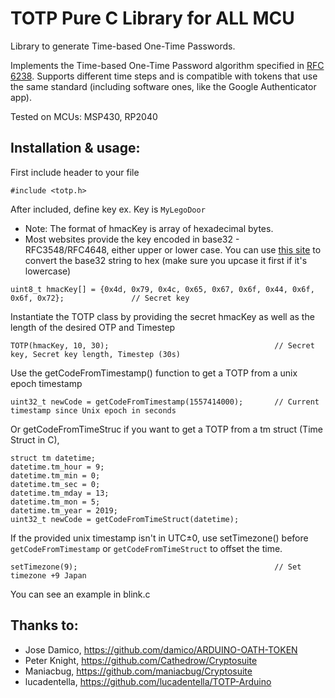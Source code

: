 TOTP Pure C Library for ALL MCU
====================

Library to generate Time-based One-Time Passwords.

Implements the Time-based One-Time Password algorithm specified in [RFC 6238](https://tools.ietf.org/html/rfc6238). 
Supports different time steps and is compatible with tokens that use the same standard (including software ones, like the Google Authenticator app).

Tested on MCUs: MSP430, RP2040

Installation & usage:
--------------------
First include header to your file
```
#include <totp.h>
```
After included, define key ex. Key is ```MyLegoDoor```
- Note: The format of hmacKey is array of hexadecimal bytes.
- Most websites provide the key encoded in base32 - RFC3548/RFC4648, either upper or lower case. You can use [this site](https://cryptii.com/pipes/base32-to-hex) to convert the base32 string to hex (make sure you upcase it first if it's lowercase)

```
uint8_t hmacKey[] = {0x4d, 0x79, 0x4c, 0x65, 0x67, 0x6f, 0x44, 0x6f, 0x6f, 0x72};               // Secret key
```
Instantiate the TOTP class by providing the secret hmacKey as well as the length of the desired OTP and Timestep
```
TOTP(hmacKey, 10, 30);                                     // Secret key, Secret key length, Timestep (30s)
```
Use the getCodeFromTimestamp() function to get a TOTP from a unix epoch timestamp
```
uint32_t newCode = getCodeFromTimestamp(1557414000);       // Current timestamp since Unix epoch in seconds
```
Or getCodeFromTimeStruc if you want to get a TOTP from a tm struct (Time Struct in C), 
```
struct tm datetime;
datetime.tm_hour = 9;
datetime.tm_min = 0;
datetime.tm_sec = 0;
datetime.tm_mday = 13;
datetime.tm_mon = 5;
datetime.tm_year = 2019;
uint32_t newCode = getCodeFromTimeStruct(datetime);
```

If the provided unix timestamp isn't in UTC±0, use setTimezone() before ```getCodeFromTimestamp``` or ```getCodeFromTimeStruct``` to offset the time.

```
setTimezone(9);                                            // Set timezone +9 Japan
```

You can see an example in blink.c

Thanks to:
----------

* Jose Damico, https://github.com/damico/ARDUINO-OATH-TOKEN
* Peter Knight, https://github.com/Cathedrow/Cryptosuite
* Maniacbug, https://github.com/maniacbug/Cryptosuite
* lucadentella, https://github.com/lucadentella/TOTP-Arduino
